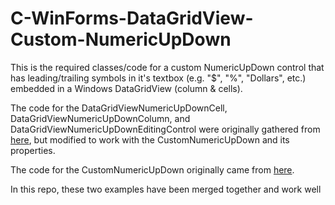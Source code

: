 # C-WinForms-DataGridView-Custom-NumericUpDown
This is the required classes/code for a custom NumericUpDown control that has leading/trailing symbols in it's textbox (e.g. "$", "%", "Dollars", etc.) embedded in a Windows DataGridView (column & cells).

The code for the DataGridViewNumericUpDownCell, DataGridViewNumericUpDownColumn, and DataGridViewNumericUpDownEditingControl were originally gathered from [here](https://docs.microsoft.com/en-us/previous-versions/aa730881(v=vs.80)?redirectedfrom=MSDN), but modified to work with the CustomNumericUpDown and its properties.

The code for the CustomNumericUpDown originally came from [here](https://stackoverflow.com/a/38558866/19257264). 

In this repo, these two examples have been merged together and work well
